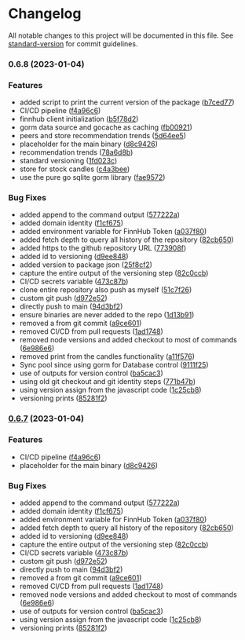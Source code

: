 # Changelog

All notable changes to this project will be documented in this file. See [standard-version](https://github.com/conventional-changelog/standard-version) for commit guidelines.

### 0.6.8 (2023-01-04)


### Features

* added script to print the current version of the package ([b7ced77](https://github.com/shoriwe/tulip/commit/b7ced77eb9d72cb7f283f27bc9505e4d6fec7783))
* CI/CD pipeline ([f4a96c6](https://github.com/shoriwe/tulip/commit/f4a96c6020cb1d482ab4dbc0124045b335c52971))
* finnhub client initialization ([b5f78d2](https://github.com/shoriwe/tulip/commit/b5f78d270b0933924b4f401f1a3399e1f8cfd674))
* gorm data source and gocache as caching ([fb00921](https://github.com/shoriwe/tulip/commit/fb009214a457d9c2e04c2bdb243d8cfab3afc488))
* peers and store recommendation trends ([5d64ee5](https://github.com/shoriwe/tulip/commit/5d64ee5a49543f87d3af1a2cf596a4d99ce84397))
* placeholder for the main binary ([d8c9426](https://github.com/shoriwe/tulip/commit/d8c94264ec5813b3325d9dd6ff367585feae1326))
* recommendation trends ([78a6d8b](https://github.com/shoriwe/tulip/commit/78a6d8bd3f54fe7a4d0f33aa3a38f3c74418220e))
* standard versioning ([1fd023c](https://github.com/shoriwe/tulip/commit/1fd023c5bb6c6ad9a120dfd1c7dc8059df9b0ab6))
* store for stock candles ([c4a3bee](https://github.com/shoriwe/tulip/commit/c4a3beef13ad3b1a35e1bcf16ae5db64f22c9981))
* use the pure go sqlite gorm library ([fae9572](https://github.com/shoriwe/tulip/commit/fae957217c45dbf5aab252bc4d648d19fd92ddd1))


### Bug Fixes

* added append to the command output ([577222a](https://github.com/shoriwe/tulip/commit/577222aa20069c4a15b0af01e6577f6655e7a5a1))
* added domain identity ([f1cf675](https://github.com/shoriwe/tulip/commit/f1cf675d267f199bc8c996cf9e94026a8841a2ee))
* added environment variable for FinnHub Token ([a037f80](https://github.com/shoriwe/tulip/commit/a037f80a51a4da2d5dd5619ad7b1db967e7783c3))
* added fetch depth to query all history of the repository ([82cb650](https://github.com/shoriwe/tulip/commit/82cb650f8e74f524fc22665b2bac37957b3aaa76))
* added https to the github repository URL ([773908f](https://github.com/shoriwe/tulip/commit/773908f56293be7c5859755d3bbc1d78683e491b))
* added id to versioning ([d9ee848](https://github.com/shoriwe/tulip/commit/d9ee848493e3425d61e7229b678924dbea46c0c0))
* added version to package json ([25f8cf2](https://github.com/shoriwe/tulip/commit/25f8cf225881f92a747347a67c43c94fd9cec571))
* capture the entire output of the versioning step ([82c0ccb](https://github.com/shoriwe/tulip/commit/82c0ccb72513ea5e863da63b7006d357cebae724))
* CI/CD secrets variable ([473c87b](https://github.com/shoriwe/tulip/commit/473c87ba91fd050b7ea4597d4f176a6847cf7e0c))
* clone entire repository also push as myself ([51c7f26](https://github.com/shoriwe/tulip/commit/51c7f26a50f4fc9d3867180cb49c4761154a87de))
* custom git push ([d972e52](https://github.com/shoriwe/tulip/commit/d972e5207a85290b4f819f550cbe05482671eb3c))
* directly push to main ([94d3bf2](https://github.com/shoriwe/tulip/commit/94d3bf293a4dafe487871b70ee1bbe0f205fbe8e))
* ensure binaries are never added to the repo ([1d13b91](https://github.com/shoriwe/tulip/commit/1d13b919d958e7db5434e45bd0a4b2134105636e))
* removed a from git commit ([a9ce601](https://github.com/shoriwe/tulip/commit/a9ce601d2dbc487b801e490e4778ac4ed437ad9c))
* removed CI/CD from pull requests ([1ad1748](https://github.com/shoriwe/tulip/commit/1ad174812e7c98061d99ad7d6278f1fcdd561bfb))
* removed node versions and added checkout to most of commands ([6e986e6](https://github.com/shoriwe/tulip/commit/6e986e6f5dd7895528ba2b63121161b0d8b0f26b))
* removed print from the candles functionality ([a11f576](https://github.com/shoriwe/tulip/commit/a11f5761d6a2b203618555780111a876df07f075))
* Sync pool since using gorm for Database control ([9111f25](https://github.com/shoriwe/tulip/commit/9111f253e39aa6abfa4d7f2c40386b29ecedbf3b))
* use of outputs for version control ([ba5cac3](https://github.com/shoriwe/tulip/commit/ba5cac38dbcdca9054a483c8e8f15a87d867a8fc))
* using old git checkout and git identity steps ([771b47b](https://github.com/shoriwe/tulip/commit/771b47be5fb26089b1625f2b7188ad55339f5bd6))
* using version assign from the javascript code ([1c25cb8](https://github.com/shoriwe/tulip/commit/1c25cb83b273392f43e33835112f23fbf64be546))
* versioning prints ([85281f2](https://github.com/shoriwe/tulip/commit/85281f264bac7778914be3def80919359c3b899a))

### [0.6.7](https://github.com/shoriwe/tulip/compare/v0.6.3...v0.6.7) (2023-01-04)


### Features

* CI/CD pipeline ([f4a96c6](https://github.com/shoriwe/tulip/commit/f4a96c6020cb1d482ab4dbc0124045b335c52971))
* placeholder for the main binary ([d8c9426](https://github.com/shoriwe/tulip/commit/d8c94264ec5813b3325d9dd6ff367585feae1326))


### Bug Fixes

* added append to the command output ([577222a](https://github.com/shoriwe/tulip/commit/577222aa20069c4a15b0af01e6577f6655e7a5a1))
* added domain identity ([f1cf675](https://github.com/shoriwe/tulip/commit/f1cf675d267f199bc8c996cf9e94026a8841a2ee))
* added environment variable for FinnHub Token ([a037f80](https://github.com/shoriwe/tulip/commit/a037f80a51a4da2d5dd5619ad7b1db967e7783c3))
* added fetch depth to query all history of the repository ([82cb650](https://github.com/shoriwe/tulip/commit/82cb650f8e74f524fc22665b2bac37957b3aaa76))
* added id to versioning ([d9ee848](https://github.com/shoriwe/tulip/commit/d9ee848493e3425d61e7229b678924dbea46c0c0))
* capture the entire output of the versioning step ([82c0ccb](https://github.com/shoriwe/tulip/commit/82c0ccb72513ea5e863da63b7006d357cebae724))
* CI/CD secrets variable ([473c87b](https://github.com/shoriwe/tulip/commit/473c87ba91fd050b7ea4597d4f176a6847cf7e0c))
* custom git push ([d972e52](https://github.com/shoriwe/tulip/commit/d972e5207a85290b4f819f550cbe05482671eb3c))
* directly push to main ([94d3bf2](https://github.com/shoriwe/tulip/commit/94d3bf293a4dafe487871b70ee1bbe0f205fbe8e))
* removed a from git commit ([a9ce601](https://github.com/shoriwe/tulip/commit/a9ce601d2dbc487b801e490e4778ac4ed437ad9c))
* removed CI/CD from pull requests ([1ad1748](https://github.com/shoriwe/tulip/commit/1ad174812e7c98061d99ad7d6278f1fcdd561bfb))
* removed node versions and added checkout to most of commands ([6e986e6](https://github.com/shoriwe/tulip/commit/6e986e6f5dd7895528ba2b63121161b0d8b0f26b))
* use of outputs for version control ([ba5cac3](https://github.com/shoriwe/tulip/commit/ba5cac38dbcdca9054a483c8e8f15a87d867a8fc))
* using version assign from the javascript code ([1c25cb8](https://github.com/shoriwe/tulip/commit/1c25cb83b273392f43e33835112f23fbf64be546))
* versioning prints ([85281f2](https://github.com/shoriwe/tulip/commit/85281f264bac7778914be3def80919359c3b899a))
